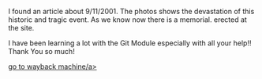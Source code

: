 <p> I found an article about 9/11/2001. The photos shows the devastation of this historic and tragic event. As we know now there is a memorial. erected at the site.</p>
<p>I have been learning a lot with the Git Module especially with all your help!!
Thank You so much!</p>
<a href=https://archive.org/details/911>go to wayback machine/a>
